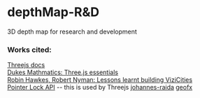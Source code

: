 # depthMap-R&D

3D depth map for research and development

### **Works cited:**

[Threejs docs](https://threejs.org/)\
[Dukes Mathmatics: Three.js essentials](https://services.math.duke.edu/courses/math_everywhere/assets/techRefs/Threejs%20Essentials.pdf)\
[Robin Hawkes, Robert Nyman: Lessons learnt building ViziCities](https://hacks.mozilla.org/2014/03/lessons-learnt-building-vizicities/)\
[Pointer Lock API](https://developer.mozilla.org/en-US/docs/Web/API/Pointer_Lock_API) -- this is used by Threejs
[johannes-raida](http://www.johannes-raida.de/tutorials.htm)
[geofx](https://www.geofx.com/graphics/nehe-three-js/nehe-three-js.html)
